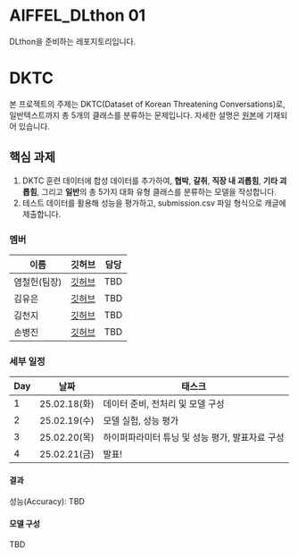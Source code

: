# AIFFEL_DLthon 01
DLthon을 준비하는 레포지토리입니다.

# DKTC
본 프로젝트의 주제는 DKTC(Dataset of Korean Threatening Conversations)로, 일반텍스트까지 총 5개의 클래스를 분류하는 문제입니다. 자세한 설명은 [원본](https://github.com/tunib-ai/DKTC)에 기재되어 있습니다.

## 핵심 과제
1. DKTC 훈련 데이터에 합성 데이터를 추가하여, **협박**, **갈취**, **직장 내 괴롭힘**, **기타 괴롭힘**, 그리고 **일반**의 총 5가지 대화 유형 클래스를 분류하는 모델을 작성합니다.
2. 테스트 데이터를 활용해 성능을 평가하고, submission.csv 파일 형식으로 캐글에 제출합니다.

### 멤버

| 이름   | 깃허브 | 담당 |
|--------|--------|----------------------------|
| 염철헌(팀장) | [깃허브](https://github.com/paranoidandroid2124/) | TBD |
| 김유은 | [깃허브](https://github.com/yoo-eun00) | TBD |
| 김천지 | [깃허브](https://github.com/CheonjiKim) | TBD |
| 손병진 | [깃허브](링크) | TBD |

### 세부 일정

| Day   | 날짜 | 태스크 |
|--------|--------|----------------------------|
| 1 | 25.02.18(화) | 데이터 준비, 전처리 및 모델 구성 |
| 2 | 25.02.19(수) | 모델 실험, 성능 평가 |
| 3 | 25.02.20(목) | 하이퍼파라미터 튜닝 및 성능 평가, 발표자료 구성 |
| 4 | 25.02.21(금) | 발표! |

#### 결과
성능(Accuracy): TBD

#### 모델 구성
TBD
